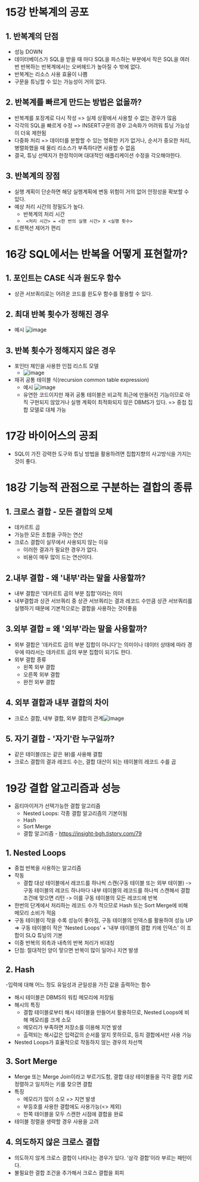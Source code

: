 # 15강 반복계의 공포

## 1. 반복계의 단점

-   성능 DOWN
-   데이터베이스가 SQL을 받을 때 마다 SQL을 파스하는 부분에서 작은 SQL을 여러번 반복하는 반복계에서는 오버헤드가 높아질 수 밖에 없다.
-   반복계는 리소스 사용 효율이 나쁨
-   구문을 튜닝할 수 있는 가능성이 거의 없다.

## 2. 반복계를 빠르게 만드는 방법은 없을까?

-   반복계를 포장계로 다시 작성 => 실제 상황에서 사용할 수 없는 경우가 많음
-   각각의 SQL을 빠르게 수정 => INSERT구문의 경우 고속화가 어려워 튜닝 가능성이 더욱 제한됨
-   다중화 처리 => 데이터를 분할할 수 있는 명확한 키가 없거나, 순서가 중요한 처리, 병렬화했을 때 물리 리소스가 부족하다면 사용할 수 없음
-   결국, 튜닝 선택지가 한정적이며 대대적인 애플리케이션 수정을 각오해야한다.

## 3. 반복계의 장점

-   실행 계획이 단순하면 해당 실행계획에 변동 위험이 거의 없어 안정성을 확보할 수 있다.
-   예상 처리 시간의 정밀도가 높다.
    -   반복계의 처리 시간
    -   ` <처리 시간> = <한 번의 실행 시간> X <실행 횟수>`
-   트랜젝션 제어가 편리

# 16강 SQL에서는 반복을 어떻게 표현할까?

## 1. 포인트는 CASE 식과 원도우 함수

-   상관 서브쿼리로는 어려운 코드를 윈도우 함수를 활용할 수 있다.

## 2. 최대 반복 횟수가 정해진 경우

-   예시 ![image](https://ifh.cc/g/rWNpwN.jpg)

## 3. 반복 횟수가 정해지지 않은 경우

-   포인터 체인을 사용한 인접 리스트 모델
    -   ![image](https://ifh.cc/g/7sops7.jpg)
-   재귀 공통 테이블 식(recursion common table expression)
    -   예시 ![image](https://ifh.cc/g/XcX0W1.jpg)
    -   유연한 코드이지만 재귀 공통 테이블은 비교적 최근에 만들어진 기능이므로 아직 구현되지 않았거나 실행 계획이 최적화되지 않은 DBMS가 있다. => 중첩 집합 모델로 대체 가능

# 17강 바이어스의 공죄

-   SQL이 가진 강력한 도구와 튜닝 방법을 활용하려면 집합지향의 사고방식을 가지는 것이 좋다.

# 18강 기능적 관점으로 구분하는 결합의 종류

## 1. 크로스 결합 - 모든 결합의 모체

-   데카르트 곱
-   가능한 모든 조합을 구하는 연산
-   크로스 결합이 실무에서 사용되지 않는 이유
    -   이러한 결과가 필요한 경우가 없다.
    -   비용이 매우 많이 드는 연산이다.

## 2.내부 결합 - 왜 '내부'라는 말을 사용할까?

-   내부 결합은 '데카르트 곱의 부분 집합'이라는 의미
-   내부결합과 상관 서브쿼리 중 상관 서브쿼리는 결과 레코드 수만큼 상관 서브쿼리를 실행하기 때문에 기본적으로는 결합을 사용하는 것이좋음

## 3.외부 결합 = 왜 '외부'라는 말을 사용할까?

-   외부 결합은 '데카르트 곱의 부분 집합이 아니다'는 의미이나 데이터 상태에 따라 경우에 따라서는 데카르트 곱의 부분 집합이 되기도 한다.
-   외부 결합 종류
    -   왼쪽 외부 결합
    -   오른쪽 외부 결합
    -   완전 외부 결합

## 4. 외부 결합과 내부 결합의 차이

-   크로스 결합, 내부 결합, 외부 결합의 관계![image](https://ifh.cc/g/lRkRdj.jpg)

## 5. 자기 결합 - '자기'란 누구일까?

-   같은 테이블(또는 같은 뷰)를 사용해 결합
-   크로스 결합의 결과 레코드 수는, 결합 대산이 되는 테이블의 레코드 수를 곱

# 19강 결합 알고리즘과 성능

-   옵티마이저가 선택가능한 결합 알고리즘
    -   Nested Loops: 각종 결합 알고리즘의 기본이됨
    -   Hash
    -   Sort Merge
    -   결합 알고리즘 - https://insight-bgh.tistory.com/79

## 1. Nested Loops

-   중첩 반복을 사용하는 알고리즘
-   작동
    -   결합 대상 테이블에서 레코드를 하나씩 스캔(구동 테이블 또는 외부 테이블) -> 구동 테이블의 레코드 하나마다 내부 테이블의 레코드를 하나씩 스캔해서 결합 조건애 맞으면 리턴 -> 이를 구동 테이블의 모든 레코드에 반복
-   한번의 단계에서 처리하는 레코드 수가 적으므로 Hash 또는 Sort Merge에 비해 메모리 소비가 적음
-   구동 테이블이 작을 수록 성능이 좋아짐, 구동 테이블의 인덱스를 활용하여 성능 UP => 구동 테이블이 작은 'Nested Loops' + '내부 테이블의 결합 키에 인덱스' 이 조합이 SLQ 튜닝의 기본
-   이중 반복의 외측과 내측의 반복 처리가 비대칭
-   단점: 절대적인 양이 맣으면 반복이 많이 일어나 지연 발생

## 2. Hash

-입력에 대해 어느 정도 유일성과 균일성을 가진 값을 출력하는 함수

-   해시 테이블은 DBMS의 워킹 메모리에 저장됨
-   해시의 특징
    -   결합 테이블로부터 해시 테이블을 만들어서 활용하므로, Nested Loops에 비해 메모리를 크게 소모
    -   메모리가 부족하면 저장소를 이용해 지연 발생
    -   츨력되는 해시값은 입력값의 순서를 알지 못하므로, 등치 결합에서만 사용 가능
-   Nested Loops가 효율적으로 작동하지 않는 경우의 차선책

## 3. Sort Merge

-   Merge 또는 Merge Join이라고 부르기도함, 결합 대상 테이블들을 각각 결합 키로 정렬하고 일치하는 키를 찾으면 결합
-   특징
    -   메모리가 많이 소모 => 지연 발생
    -   부등호를 사용한 결합에도 사용가능(<> 제외)
    -   한쪽 테이블을 모두 스캔한 시점에 결합을 완료
-   테이블 정렬을 생략할 경우 사용을 고려

## 4. 의도하지 않은 크로스 결합

-   의도하지 않게 크로스 결합이 나타나는 경우가 있다. ‘삼각 결합’이라 부르는 패턴이다.
-   불필요한 결합 조건을 추가해서 크로스 결합을 회피
